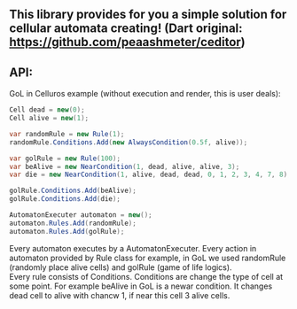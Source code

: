 ## This library provides for you a simple solution for cellular automata creating! (Dart original: https://github.com/peaashmeter/ceditor)

## API:
GoL in Celluros example (without execution and render, this is user deals):<br>
```cs
Cell dead = new(0);
Cell alive = new(1);

var randomRule = new Rule(1);
randomRule.Conditions.Add(new AlwaysCondition(0.5f, alive));

var golRule = new Rule(100);
var beAlive = new NearCondition(1, dead, alive, alive, 3);
var die = new NearCondition(1, alive, dead, dead, 0, 1, 2, 3, 4, 7, 8);

golRule.Conditions.Add(beAlive);
golRule.Conditions.Add(die);

AutomatonExecuter automaton = new();
automaton.Rules.Add(randomRule);
automaton.Rules.Add(golRule);
```
Every automaton executes by a AutomatonExecuter. Every action in automaton provided by Rule class for example, in GoL we used randomRule (randomly place alive cells) and golRule (game of life logics).<br>
Every rule consists of Conditions. Conditions are change the type of cell at some point. For example beAlive in GoL is a newar condition. It changes dead  cell to alive with chancw 1, if near this cell 3 alive cells.
